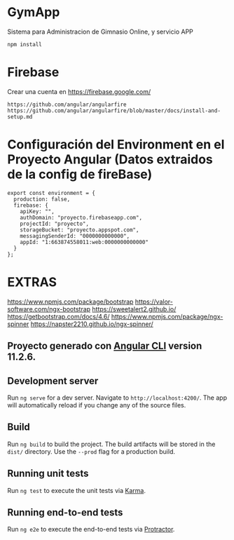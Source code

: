 # GymApp
Sistema para Administracion de Gimnasio Online, y servicio APP

```
npm install
```

# Firebase
Crear una cuenta en https://firebase.google.com/

```
https://github.com/angular/angularfire
https://github.com/angular/angularfire/blob/master/docs/install-and-setup.md
```

# Configuración del Environment en el Proyecto Angular (Datos extraidos de la config de fireBase)

```
export const environment = {
  production: false,
  firebase: {
    apiKey: "",
    authDomain: "proyecto.firebaseapp.com",
    projectId: "proyecto",
    storageBucket: "proyecto.appspot.com",
    messagingSenderId: "0000000000000",
    appId: "1:663874558011:web:0000000000000"
  }
};
```

# EXTRAS
https://www.npmjs.com/package/bootstrap
https://valor-software.com/ngx-bootstrap
https://sweetalert2.github.io/
https://getbootstrap.com/docs/4.6/
https://www.npmjs.com/package/ngx-spinner
https://napster2210.github.io/ngx-spinner/


## Proyecto generado con [Angular CLI](https://github.com/angular/angular-cli) version 11.2.6.

## Development server

Run `ng serve` for a dev server. Navigate to `http://localhost:4200/`. The app will automatically reload if you change any of the source files.

## Build

Run `ng build` to build the project. The build artifacts will be stored in the `dist/` directory. Use the `--prod` flag for a production build.

## Running unit tests

Run `ng test` to execute the unit tests via [Karma](https://karma-runner.github.io).

## Running end-to-end tests

Run `ng e2e` to execute the end-to-end tests via [Protractor](http://www.protractortest.org/).
